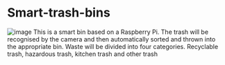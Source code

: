 # Smart-trash-bins
![image](https://github.com/qlkaaron/Smart-Trash-Bin/blob/main/img/trashbin.png)
This is a smart bin based on a Raspberry Pi. The trash will be recognised by the camera and then automatically sorted and thrown into the appropriate bin. Waste will be divided into four categories. Recyclable trash, hazardous trash, kitchen trash and other trash
